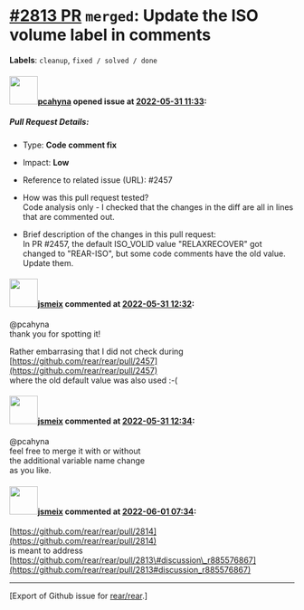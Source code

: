 [\#2813 PR](https://github.com/rear/rear/pull/2813) `merged`: Update the ISO volume label in comments
=====================================================================================================

**Labels**: `cleanup`, `fixed / solved / done`

#### <img src="https://avatars.githubusercontent.com/u/26300485?u=9105d243bc9f7ade463a3e52e8dd13fa67837158&v=4" width="50">[pcahyna](https://github.com/pcahyna) opened issue at [2022-05-31 11:33](https://github.com/rear/rear/pull/2813):

##### Pull Request Details:

-   Type: **Code comment fix**

-   Impact: **Low**

-   Reference to related issue (URL): \#2457

-   How was this pull request tested?  
    Code analysis only - I checked that the changes in the diff are all
    in lines that are commented out.

-   Brief description of the changes in this pull request:  
    In PR \#2457, the default ISO\_VOLID value "RELAXRECOVER" got
    changed to "REAR-ISO", but some code comments have the old value.
    Update them.

#### <img src="https://avatars.githubusercontent.com/u/1788608?u=925fc54e2ce01551392622446ece427f51e2f0ce&v=4" width="50">[jsmeix](https://github.com/jsmeix) commented at [2022-05-31 12:32](https://github.com/rear/rear/pull/2813#issuecomment-1142073692):

@pcahyna  
thank you for spotting it!

Rather embarrasing that I did not check during  
[https://github.com/rear/rear/pull/2457](https://github.com/rear/rear/pull/2457)  
where the old default value was also used :-(

#### <img src="https://avatars.githubusercontent.com/u/1788608?u=925fc54e2ce01551392622446ece427f51e2f0ce&v=4" width="50">[jsmeix](https://github.com/jsmeix) commented at [2022-05-31 12:34](https://github.com/rear/rear/pull/2813#issuecomment-1142076365):

@pcahyna  
feel free to merge it with or without  
the additional variable name change  
as you like.

#### <img src="https://avatars.githubusercontent.com/u/1788608?u=925fc54e2ce01551392622446ece427f51e2f0ce&v=4" width="50">[jsmeix](https://github.com/jsmeix) commented at [2022-06-01 07:34](https://github.com/rear/rear/pull/2813#issuecomment-1143221525):

[https://github.com/rear/rear/pull/2814](https://github.com/rear/rear/pull/2814)  
is meant to address  
[https://github.com/rear/rear/pull/2813\#discussion\_r885576867](https://github.com/rear/rear/pull/2813#discussion_r885576867)

------------------------------------------------------------------------

\[Export of Github issue for
[rear/rear](https://github.com/rear/rear).\]
